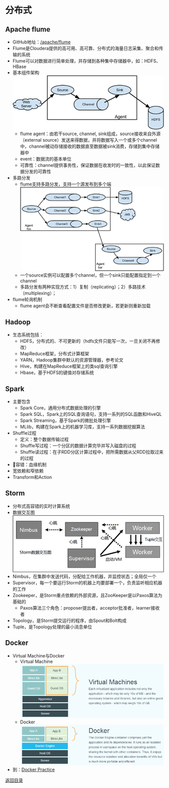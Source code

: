 # 分布式
## Apache flume
* GitHub地址：[/apache/flume](https://github.com/apache/flume)
* Flume是Cloudera提供的高可用、高可靠、分布式的海量日志采集、聚合和传输的系统
* Flume可以对数据进行简单处理，并存储到各种集中存储器中，如：HDFS、HBase
* 基本组件架构
![](img/flume1.png)
    * flume agent：由若干source, channel, sink组成，source接收来自外源（external source）发送来得数据，并将数据写入一个或多个channel中，channel被动存储接收的数据直至数据被sink消费，存储到集中存储器中
    * event：数据流的基本单位
    * 可靠性：channel提供事务性，保证数据在收发时的一致性，以此保证数据分发的可靠性
* 多路分发
    * flume支持多路分发，支持一个源发布到多个端
![](img/flume2.png)
    * 一个source实例可以配置多个channel，但一个sink只能配置指定到一个channel
    * 多路分发有两种实现方式：1）复制（replicating）；2）多路技术（multiplexing）；
* flume轮询机制
    * flume agent会不断查看配置文件是否修改更新，若更新则重新加载

## Hadoop
* 生态系统包括：
    * HDFS，分布式的、不可更新的（hdfs文件只能写一次，一旦关闭不再修改）
    * MapReduce框架，分布式计算框架
    * YARN，Hadoop集群中默认的资源管理器，参考论文
    * Hive，构建在MapReduce框架上的类sql查询引擎
    * Hbase，基于HDFS的键值对存储系统

## Spark
* 主要包含
    * Spark Core，通用分布式数据处理的引擎
    * Spark SQL，Spark上的SQL查询语句，支持一系列的SQL函数和HiveQL
    * Spark Streaming，基于Spark的微批处理引擎
    * MLlib，构建在Spark上的机器学习库，支持一系列数据挖掘算法
* Shuffle过程
    * 定义：整个数据传输过程
    * Shuffle写过程：一个分区的数据计算完毕并写入磁盘的过程
    * Shuffle读过程：在子RDD分区计算过程中，把所需数据从父RDD拉取过来的过程
* 容错：血缘机制
* 宽依赖和窄依赖
* Transform和Action

## Storm
* 分布式高容错的实时计算系统
* 数据交互图
![](img/storm.png)
* Nimbus，在集群中发送代码，分配给工作机器，并监控状态；全局仅一个
* Supervisor，每一个要运行Storm的机器上均要部署一个，负责监听相应机器的工作
* Zookeeper，是Storm重点依赖的外部资源，且ZooKeeper是以Paxos算法为基础的
    * Paxos算法三个角色：proposer提出者，acceptor批准者，learner接收者
* Topology，是Storm提交运行的程序，由Spout和Bolt构成
* Tuple，是Topology处理的最小消息单位

## Docker
* Virtual Machine与Docker
    * Virtual Machine
    ![](img/virtualmachine.png)
    * Docker
    ![](img/docker.png)
* 到：[Docker Practice](https://yeasy.gitbooks.io/docker_practice/content/introduction/what.html)

[返回目录](../CONTENTS.md)